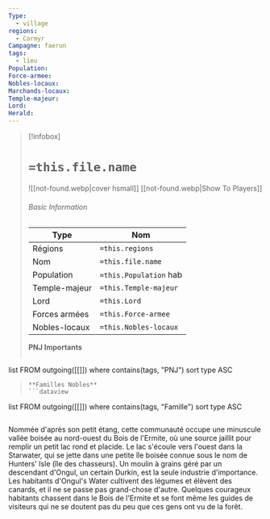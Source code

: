 ```yaml
---
Type:
  - village
regions:
  - Cormyr
Campagne: faerun
tags:
  - lieu
Population: 
Force-armee: 
Nobles-locaux: 
Marchands-locaux: 
Temple-majeur: 
Lord: 
Herald:
---
```

> [!infobox]
> # `=this.file.name`
> ![[not-found.webp|cover hsmall]]
> [[not-found.webp|Show To Players]]
> ###### Basic Information
> Type |  Nom |
> ---|---|
> Régions | `=this.regions`|
> Nom | `=this.file.name ` |
> Population | `=this.Population` hab |
> Temple-majeur | `=this.Temple-majeur` |
> Lord | `=this.Lord` |
> Forces armées | `=this.Force-armee` |
> Nobles-locaux | `=this.Nobles-locaux ` |
> **PNJ Importants**
>  ```dataview
list FROM outgoing([[]])
where contains(tags, "PNJ")
sort type ASC
>```
> **Familles Nobles**
> ```dataview
list FROM outgoing([[]])
where contains(tags, "Famille")
sort type ASC
>```

Nommée d'après son petit étang, cette communauté occupe une minuscule vallée boisée au nord-ouest du Bois de l'Ermite, où une source jaillit pour remplir un petit lac rond et placide. Le lac s'écoule vers l'ouest dans la Starwater, qui se jette dans une petite île boisée connue sous le nom de Hunters' Isle (île des chasseurs). Un moulin à grains géré par un descendant d'Ongul, un certain Durkin, est la seule industrie d'importance. Les habitants d'Ongul's Water cultivent des légumes et élèvent des canards, et il ne se passe pas grand-chose d'autre. Quelques courageux habitants chassent dans le Bois de l'Ermite et se font même les guides de visiteurs qui ne se doutent pas du peu que ces gens ont vu de la forêt.
